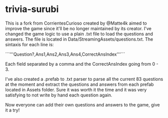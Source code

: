 # trivia-surubi
This is a fork from CorrientesCurioso created by @Matte4k aimed to improve the game since it'll be no longer maintained by its creator.
I've changed the game logic to use a plain .txt file to load the questions and answers.
The file is located in Data/StreamingAssets/questions.txt.
The sintaxis for each line is:

´´´'''Question?,Ans1,Ans2,Ans3,Ans4,CorrectAnsIndex'''´´´

Each field separated by a comma and the CorrectAnsIndex going from 0 - 3.

I've also created a .prefab to .txt parser to parse all the current 83 questions at the moment and extract the questions and answers from each prefab located in Assets folder.
Sure it was worth it the time and it was very satisfying to not write by hand each question again.

Now everyone can add their own questions and answers to the game, give it a try!
